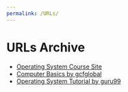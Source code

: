 ```yaml
---
permalink: /URLs/
---
```

<body>
  <h1> URLs Archive </h1>
  <ul>
    <li> <a href="http://os.vlsm.org/"> Operating System Course Site </a> </li>
    <li> <a href="https://edu.gcfglobal.org/en/computerbasics/understanding-operating-systems/1/"> Computer Basics by gcfglobal </a> </li>
    <li> <a href="https://www.guru99.com/operating-system-tutorial.html"> Operating System Tutorial by guru99 </a> </li>
  </ul>
</body>
